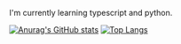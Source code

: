 I'm currently learning typescript and python.

[![Anurag's GitHub stats](https://github-readme-stats.vercel.app/api?username=hightail191)](https://github.com/anuraghazra/github-readme-stats)
[![Top Langs](https://github-readme-stats.vercel.app/api/top-langs/?username=hightail191)](https://github.com/anuraghazra/github-readme-stats)
<!--
**hightail191/hightail191** is a ✨ _special_ ✨ repository because its `README.md` (this file) appears on your GitHub profile.

Here are some ideas to get you started:

- 🔭 I’m currently working on ...
- 🌱 I’m currently learning ...
- 👯 I’m looking to collaborate on ...
- 🤔 I’m looking for help with ...
- 💬 Ask me about ...
- 📫 How to reach me: ...
- 😄 Pronouns: ...
- ⚡ Fun fact: ...
-->
